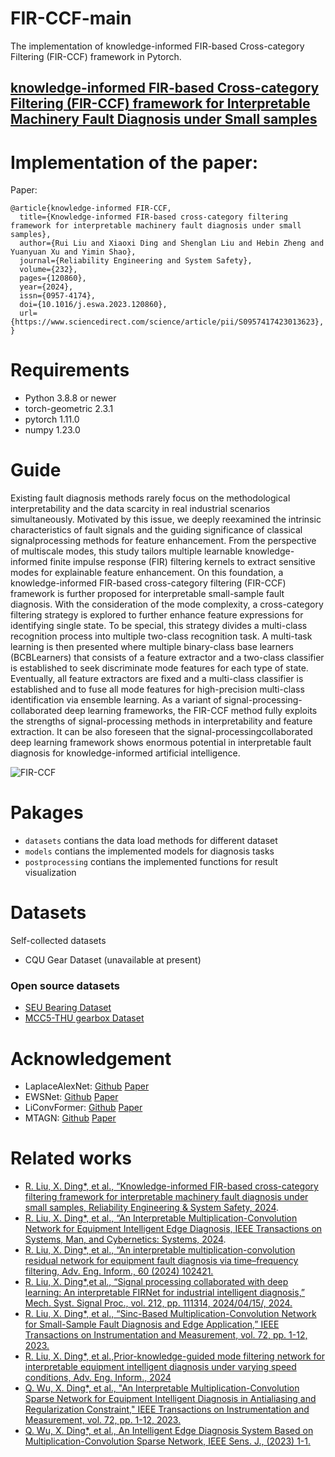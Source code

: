 # FIR-CCF-main
The implementation of knowledge-informed FIR-based Cross-category Filtering (FIR-CCF) framework in Pytorch.
## [knowledge-informed FIR-based Cross-category Filtering (FIR-CCF) framework for Interpretable Machinery Fault Diagnosis under Small samples](https://www.sciencedirect.com/science/article/abs/pii/S0951832024006811)

# Implementation of the paper:
Paper:
```
@article{knowledge-informed FIR-CCF,
  title={Knowledge-informed FIR-based cross-category filtering framework for interpretable machinery fault diagnosis under small samples},
  author={Rui Liu and Xiaoxi Ding and Shenglan Liu and Hebin Zheng and Yuanyuan Xu and Yimin Shao},
  journal={Reliability Engineering and System Safety},
  volume={232},
  pages={120860},
  year={2024},
  issn={0957-4174},
  doi={10.1016/j.eswa.2023.120860},
  url={https://www.sciencedirect.com/science/article/pii/S0957417423013623},
}
```
# Requirements
* Python 3.8.8 or newer
* torch-geometric 2.3.1
* pytorch  1.11.0
* numpy  1.23.0

# Guide 
Existing fault diagnosis methods rarely focus on the methodological interpretability and the data scarcity in real industrial scenarios simultaneously. Motivated by this issue, we deeply reexamined the intrinsic characteristics of fault signals and the guiding significance of classical signalprocessing methods for feature enhancement. From the perspective of multiscale modes, this study tailors multiple learnable knowledge-informed finite impulse response (FIR) filtering kernels to extract sensitive modes for explainable feature enhancement. On this foundation, a knowledge-informed FIR-based cross-category filtering (FIR-CCF) framework is further proposed for interpretable small-sample fault diagnosis. With the consideration of the mode complexity, a cross-category filtering strategy is explored to further enhance feature expressions for identifying single state. To be special, this strategy divides a multi-class recognition process into multiple two-class recognition task. A multi-task learning is then presented where multiple binary-class base learners (BCBLearners) that consists of a feature extractor and a two-class classifier is established to seek discriminate mode features for each type of state. Eventually, all feature extractors are fixed and a multi-class classifier is established and to fuse all mode features for high-precision multi-class identification via ensemble learning. As a variant of signal-processing-collaborated deep learning frameworks, the FIR-CCF method fully exploits the strengths of signal-processing methods in interpretability and feature extraction. It can be also foreseen that the signal-processingcollaborated deep learning framework shows enormous potential in interpretable fault diagnosis for knowledge-informed artificial intelligence. 

![FIR-CCF](https://github.com/CQU-BITS/FIR-CCF-main/tree/main/Figs/GA.png)

# Pakages
* `datasets` contians the data load methods for different dataset
* `models` contians the implemented models for diagnosis tasks
* `postprocessing` contians the implemented functions for result visualization

# Datasets
Self-collected datasets
* CQU Gear Dataset (unavailable at present)
### Open source datasets
* [SEU Bearing Dataset](https://github.com/cathysiyu/Mechanical-datasets)
* [MCC5-THU gearbox Dataset](https://github.com/liuzy0708/MCC5-THU-Gearbox-Benchmark-Datasets)

# Acknowledgement
* LaplaceAlexNet: [Github](https://github.com/HazeDT/WaveletKernelNet)  [Paper](https://ieeexplore.ieee.org/document/9328876)
* EWSNet: [Github](https://github.com/liguge/EWSNet)  [Paper](https://www.sciencedirect.com/science/article/abs/pii/S0278612523001644?via%3Dihub)
* LiConvFormer: [Github](https://github.com/yanshen0210/LiConvFormer-a-lightweight-fault-diagnosis-framework)  [Paper](https://www.sciencedirect.com/science/article/abs/pii/S0957417423018407)
* MTAGN: [Github](https://github.com/shane995/MTAGN)  [Paper](https://www.sciencedirect.com/science/article/abs/pii/S0278612521002521)

# Related works
* [R. Liu, X. Ding*, et al., “Knowledge-informed FIR-based cross-category filtering framework for interpretable machinery fault diagnosis under small samples, Reliability Engineering & System Safety, 2024](https://www.sciencedirect.com/science/article/pii/S0951832024006811).
* [R. Liu, X. Ding*, et al., “An Interpretable Multiplication-Convolution Network for Equipment Intelligent Edge Diagnosis, IEEE Transactions on Systems, Man, and Cybernetics: Systems, 2024](https://ieeexplore.ieee.org/abstract/document/10443049).
* [R. Liu, X. Ding*, et al., “An interpretable multiplication-convolution residual network for equipment fault diagnosis via time–frequency filtering, Adv. Eng. Inform., 60 (2024) 102421.](https://www.sciencedirect.com/science/article/pii/S1474034624000697)
* [R. Liu, X. Ding*,et al., “Signal processing collaborated with deep learning: An interpretable FIRNet for industrial intelligent diagnosis,” Mech. Syst. Signal Proc., vol. 212, pp. 111314, 2024/04/15/, 2024.](https://www.sciencedirect.com/science/article/pii/S0888327024002127?via%3Dihub#m0005)
* [R. Liu, X. Ding*, et al., “Sinc-Based Multiplication-Convolution Network for Small-Sample Fault Diagnosis and Edge Application,” IEEE Transactions on Instrumentation and Measurement, vol. 72, pp. 1-12, 2023.](https://ieeexplore.ieee.org/document/10266990)
* [R. Liu, X. Ding*, et al.,Prior-knowledge-guided mode filtering network for interpretable equipment intelligent diagnosis under varying speed conditions, Adv. Eng. Inform., 2024](https://www.sciencedirect.com/science/article/pii/S1474034624001411)
* [Q. Wu, X. Ding*, et al., "An Interpretable Multiplication-Convolution Sparse Network for Equipment Intelligent Diagnosis in Antialiasing and Regularization Constraint," IEEE Transactions on Instrumentation and Measurement, vol. 72, pp. 1-12, 2023.](https://ieeexplore.ieee.org/document/10108914)
* [Q. Wu, X. Ding*, et al., An Intelligent Edge Diagnosis System Based on Multiplication-Convolution Sparse Network, IEEE Sens. J., (2023) 1-1.](https://ieeexplore.ieee.org/document/10227888)

